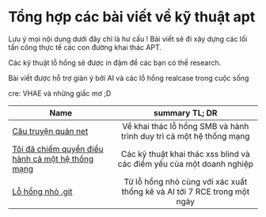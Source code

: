
# Tổng hợp các bài viết về kỹ thuật apt

Lưu ý mọi nội dung dưới đây chỉ là hư cấu !
Bài viết sẽ đi xây dựng các lối tấn công thực tế các con đường khai thác APT.

Các kỹ thuật lỗ hổng sẽ được in đậm để các bạn có thể research.

Bài viết được hỗ trợ giàn ý bởi AI và các lỗ hổng realcase trong cuộc sống

cre: VHAE và những giấc mơ ;D


| Name                                                                                                                            |                              summary TL; DR                              |
| ------------------------------------------------------------------------------------------------------------------------------- | :----------------------------------------------------------------------: |
| [Câu truyện quán net](https://github.com/VHAE04/Story-in-dream/blob/main/C%C3%A2u%20truy%E1%BB%87n%20qu%C3%A1n%20net/readme.md) |   Về khai thác lỗ hổng SMB và hành trình duy trì cả một hệ thống mạng    |
| [Tôi đã chiếm quyền điều hành cả một hệ thống mạng]()                                                                           |  Các kỹ thuật khai thác xss blind và các điểm yếu của một doanh nghiệp   |
| [Lỗ hổng nhỏ .git](https://github.com/VHAE04/Story-in-dream/blob/main/L%E1%BB%97%20h%E1%BB%95ng%20nh%E1%BB%8F%20.git/readme.md) | Từ lỗ hổng nhỏ cùng với xác xuất thống kê và AI tới 7 RCE trong một ngày |
